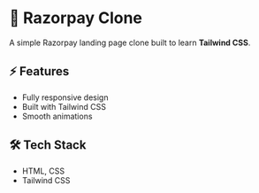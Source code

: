 # 🚀 Razorpay Clone

A simple Razorpay landing page clone built to learn **Tailwind CSS**.

## ⚡ Features
- Fully responsive design  
- Built with Tailwind CSS  
- Smooth animations  

## 🛠 Tech Stack
- HTML, CSS
- Tailwind CSS  
